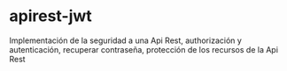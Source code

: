 # apirest-jwt
Implementación de la seguridad a una Api Rest, authorización y autenticación, recuperar contraseña, protección de los recursos de la Api Rest
